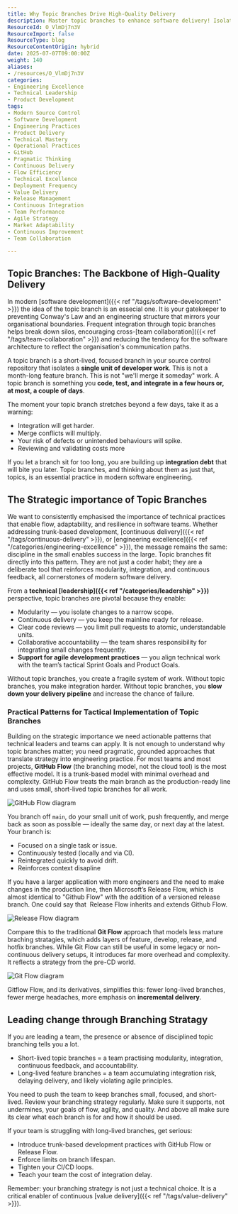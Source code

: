```yaml
---
title: Why Topic Branches Drive High-Quality Delivery
description: Master topic branches to enhance software delivery! Isolate work, boost collaboration, and reduce integration risks for agile success. Embrace GitHub Flow today!
ResourceId: O_VlmDj7n3V
ResourceImport: false
ResourceType: blog
ResourceContentOrigin: hybrid
date: 2025-07-07T09:00:00Z
weight: 140
aliases:
- /resources/O_VlmDj7n3V
categories:
- Engineering Excellence
- Technical Leadership
- Product Development
tags:
- Modern Source Control
- Software Development
- Engineering Practices
- Product Delivery
- Technical Mastery
- Operational Practices
- GitHub
- Pragmatic Thinking
- Continuous Delivery
- Flow Efficiency
- Technical Excellence
- Deployment Frequency
- Value Delivery
- Release Management
- Continuous Integration
- Team Performance
- Agile Strategy
- Market Adaptability
- Continuous Improvement
- Team Collaboration

---
```

## Topic Branches: The Backbone of High-Quality Delivery

In modern [software development]({{< ref "/tags/software-development" >}}) the idea of the topic branch is an essecial one. It is your gatekeeper to preventing Conway's Law and an engineering structure that mirrors your organisational boundaries. Frequent integration through topic branches helps break down silos, encouraging cross-[team collaboration]({{< ref "/tags/team-collaboration" >}}) and reducing the tendency for the software architecture to reflect the organisation's communication paths.

A topic branch is a short-lived, focused branch in your source control repository that isolates a **single unit of developer work**. This is not a month-long feature branch. This is not "we'll merge it someday" work. A topic branch is something you **code, test, and integrate in a few hours or, at most, a couple of days**.

The moment your topic branch stretches beyond a few days, take it as a warning:

- Integration will get harder.
- Merge conflicts will multiply.
- Your risk of defects or unintended behaviours will spike.
- Reviewing and validating costs more

If you let a branch sit for too long, you are building up **integration debt** that will bite you later. Topic branches, and thinking about them as just that, topics, is an essential practice in modern software engineering.

## The Strategic importance of Topic Branches

We want to consistently emphasised the importance of technical practices that enable flow, adaptability, and resilience in software teams. Whether addressing trunk-based development, [continuous delivery]({{< ref "/tags/continuous-delivery" >}}), or [engineering excellence]({{< ref "/categories/engineering-excellence" >}}), the message remains the same: discipline in the small enables success in the large. Topic branches fit directly into this pattern. They are not just a coder habit; they are a deliberate tool that reinforces modularity, integration, and continuous feedback, all cornerstones of modern software delivery.

From a **technical [leadership]({{< ref "/categories/leadership" >}})** perspective, topic branches are pivotal because they enable:

- Modularity — you isolate changes to a narrow scope.
- Continuous delivery — you keep the mainline ready for release.
- Clear code reviews — you limit pull requests to atomic, understandable units.
- Collaborative accountability — the team shares responsibility for integrating small changes frequently.
- **Support for agile development practices** — you align technical work with the team’s tactical Sprint Goals and Product Goals.

Without topic branches, you create a fragile system of work. Without topic branches, you make integration harder. Without topic branches, you **slow down your delivery pipeline** and increase the chance of failure.

### Practical Patterns for Tactical Implementation of Topic Branches

Building on the strategic importance we need actionable patterns that technical leaders and teams can apply. It is not enough to understand why topic branches matter; you need pragmatic, grounded approaches that translate strategy into engineering practice. For most teams and most projects, **GitHub Flow** (the branching model, not the cloud tool) is the most effective model. It is a trunk-based model with minimal overhead and complexity. GitHub Flow treats the main branch as the production-ready line and uses small, short-lived topic branches for all work.

![GitHub Flow diagram](images/branchstrategy-trunkbased.png)

You branch off `main`, do your small unit of work, push frequently, and merge back as soon as possible — ideally the same day, or next day at the latest. Your branch is:

- Focused on a single task or issue.
- Continuously tested (locally and via CI).
- Reintegrated quickly to avoid drift.
- Reinforces context disapline

If you have a larger application with more engineers and the need to make changes in the production line, then Microsoft’s Release Flow, which is almost identical to "Github Flow" with the addition of a versioned release branch. One could say that  Release Flow inherits and extends Github Flow.

![Release Flow diagram](images/branchstrategy-releaseflow.png)

Compare this to the traditional **Git Flow** approach that models less mature braching stratagies, which adds layers of feature, develop, release, and hotfix branches. While Git Flow can still be useful in some legacy or non-continuous delivery setups, it introduces far more overhead and complexity. It reflects a strategy from the pre-CD world.

![Git Flow diagram](images/branchstrategy-old-school.png)

Gitflow Flow, and its derivatives, simplifies this: fewer long-lived branches, fewer merge headaches, more emphasis on **incremental delivery**.

## Leading change through Branching Stratagy

If you are leading a team, the presence or absence of disciplined topic branching tells you a lot.

- Short-lived topic branches = a team practising modularity, integration, continuous feedback, and accountability.
- Long-lived feature branches = a team accumulating integration risk, delaying delivery, and likely violating agile principles.

You need to push the team to keep branches small, focused, and short-lived. Review your branching strategy regularly. Make sure it supports, not undermines, your goals of flow, agility, and quality. And above all make sure its clear what each branch is for and how it should be used.

If your team is struggling with long-lived branches, get serious:

- Introduce trunk-based development practices with GitHub Flow or Release Flow.
- Enforce limits on branch lifespan.
- Tighten your CI/CD loops.
- Teach your team the cost of integration delay.

Remember: your branching strategy is not just a technical choice. It is a critical enabler of continuous [value delivery]({{< ref "/tags/value-delivery" >}}).
